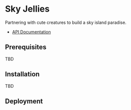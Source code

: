 # Sky Jellies

Partnering with cute creatures to build a sky island paradise.

- [API Documentation](./api/)

## Prerequisites

TBD

## Installation

TBD

## Deployment


